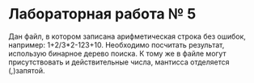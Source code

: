 # Лабораторная работа № 5

Дан файл, в котором записана арифметическая строка без ошибок, например: 1+2/3*2-123+10.
Необходимо посчитать результат, использую бинарное дерево поиска.
К тому же в файле могут присутствовать и действительные числа, мантисса отделяется (,)запятой.
